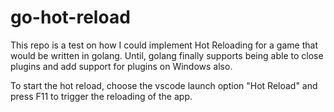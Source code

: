 ﻿# go-hot-reload
This repo is a test on how I could implement Hot Reloading for a game that would be written in golang. Until, golang finally supports being able to close plugins and add support for plugins on Windows also.

To start the hot reload, choose the vscode launch option "Hot Reload" and press F11 to trigger the reloading of the app.
